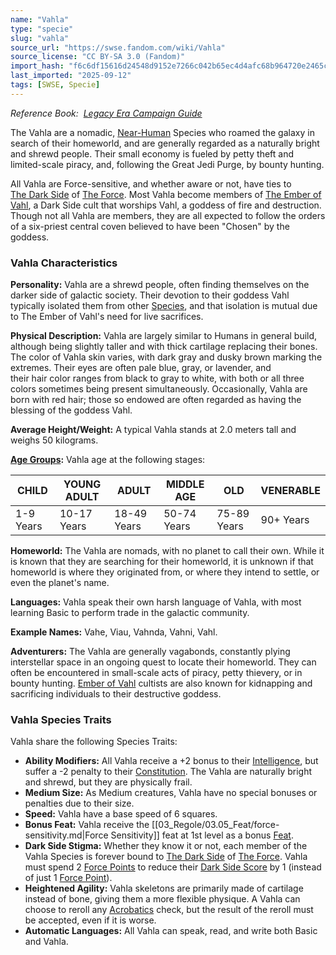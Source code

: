 ```yaml
---
name: "Vahla"
type: "specie"
slug: "vahla"
source_url: "https://swse.fandom.com/wiki/Vahla"
source_license: "CC BY-SA 3.0 (Fandom)"
import_hash: "f6c6df15616d24548d9152e7266c042b65ec4d4afc68b964720e2465ce144478"
last_imported: "2025-09-12"
tags: [SWSE, Specie]
---
```

*Reference Book:  [Legacy Era Campaign Guide](https://swse.fandom.com/wiki/Star_Wars_Saga_Edition_Legacy_Era_Campaign_Guide)*

The Vahla are a nomadic, [Near-Human](https://swse.fandom.com/wiki/Near-Human) Species who roamed the galaxy in search of their homeworld, and are generally regarded as a naturally bright and shrewd people. Their small economy is fueled by petty theft and limited-scale piracy, and, following the Great Jedi Purge, by bounty hunting.

All Vahla are Force-sensitive, and whether aware or not, have ties to [The Dark Side](https://swse.fandom.com/wiki/The Dark_Side) of [The Force](https://swse.fandom.com/wiki/The_Force). Most Vahla become members of [The Ember of Vahl](https://swse.fandom.com/wiki/The Ember_of_Vahl), a Dark Side cult that worships Vahl, a goddess of fire and destruction. Though not all Vahla are members, they are all expected to follow the orders of a six-priest central coven believed to have been "Chosen" by the goddess.

### Vahla Characteristics

**Personality:** Vahla are a shrewd people, often finding themselves on the darker side of galactic society. Their devotion to their goddess Vahl typically isolated them from other [Species](https://swse.fandom.com/wiki/Species), and that isolation is mutual due to The Ember of Vahl's need for live sacrifices.

**Physical Description:** Vahla are largely similar to Humans in general build, although being slightly taller and with thick cartilage replacing their bones. The color of Vahla skin varies, with dark gray and dusky brown marking the extremes. Their eyes are often pale blue, gray, or lavender, and their hair color ranges from black to gray to white, with both or all three colors sometimes being present simultaneously. Occasionally, Vahla are born with red hair; those so endowed are often regarded as having the blessing of the goddess Vahl.

**Average Height/Weight:** A typical Vahla stands at 2.0 meters tall and weighs 50 kilograms.

**[Age Groups](https://swse.fandom.com/wiki/Age_Groups):** Vahla age at the following stages:

| CHILD | YOUNG ADULT | ADULT | MIDDLE AGE | OLD | VENERABLE |
| --- | --- | --- | --- | --- | --- |
| 1-9 Years | 10-17 Years | 18-49 Years | 50-74 Years | 75-89 Years | 90+ Years |

**Homeworld:** The Vahla are nomads, with no planet to call their own. While it is known that they are searching for their homeworld, it is unknown if that homeworld is where they originated from, or where they intend to settle, or even the planet's name.

**Languages:** Vahla speak their own harsh language of Vahla, with most learning Basic to perform trade in the galactic community.

**Example Names:** Vahe, Viau, Vahnda, Vahni, Vahl.

**Adventurers:** The Vahla are generally vagabonds, constantly plying interstellar space in an ongoing quest to locate their homeworld. They can often be encountered in small-scale acts of piracy, petty thievery, or in bounty hunting. [Ember of Vahl](https://swse.fandom.com/wiki/The_Ember_of_Vahl) cultists are also known for kidnapping and sacrificing individuals to their destructive goddess.

### Vahla Species Traits
Vahla share the following Species Traits:

- **Ability Modifiers:** All Vahla receive a +2 bonus to their [Intelligence](https://swse.fandom.com/wiki/Intelligence), but suffer a -2 penalty to their [Constitution](https://swse.fandom.com/wiki/Constitution). The Vahla are naturally bright and shrewd, but they are physically frail.
- **Medium Size:** As Medium creatures, Vahla have no special bonuses or penalties due to their size.
- **Speed:** Vahla have a base speed of 6 squares.
- **Bonus Feat:** Vahla receive the [[03_Regole/03.05_Feat/force-sensitivity.md|Force Sensitivity]] feat at 1st level as a bonus [Feat](https://swse.fandom.com/wiki/Feat).
- **Dark Side Stigma:** Whether they know it or not, each member of the Vahla Species is forever bound to [The Dark Side](https://swse.fandom.com/wiki/The_Dark_Side) of [The Force](https://swse.fandom.com/wiki/The_Force). Vahla must spend 2 [Force Points](https://swse.fandom.com/wiki/Force_Points) to reduce their [Dark Side Score](https://swse.fandom.com/wiki/Dark_Side_Score) by 1 (instead of just 1 [Force Point](https://swse.fandom.com/wiki/Force_Point)).
- **Heightened Agility:** Vahla skeletons are primarily made of cartilage instead of bone, giving them a more flexible physique. A Vahla can choose to reroll any [Acrobatics](https://swse.fandom.com/wiki/Acrobatics) check, but the result of the reroll must be accepted, even if it is worse.
- **Automatic Languages:** All Vahla can speak, read, and write both Basic and Vahla.
